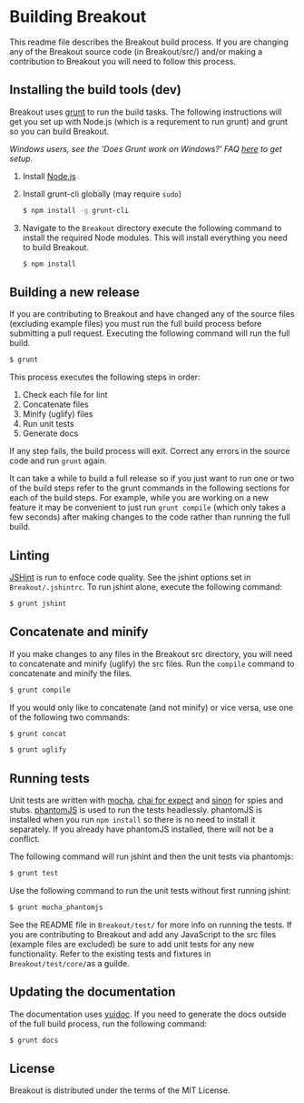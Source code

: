 Building Breakout
===

This readme file describes the Breakout build process. If you are changing any
of the Breakout source code (in Breakout/src/) and/or making a contribution to
Breakout you will need to follow this process.


Installing the build tools (dev)
---
Breakout uses [grunt](http://gruntjs.com/) to run the build tasks. The following
instructions will get you set up with Node.js (which is a requrement to run grunt)
and grunt so you can build Breakout.

*Windows users, see the 'Does Grunt work on Windows?' FAQ [here](http://gruntjs.com/frequently-asked-questions) to get setup.*

1. Install [Node.js](http://nodejs.org/)
2. Install grunt-cli globally (may require `sudo`)

    ```bash
    $ npm install -g grunt-cli
    ```

3. Navigate to the `Breakout` directory execute the following command to install
the required Node modules. This will install everything you need to build Breakout.

    ```bash
    $ npm install
    ```

Building a new release
---
If you are contributing to Breakout and have changed any of the source files
(excluding example files) you must run the full build process before submitting
a pull request. Executing the following command will run the full build.

```bash
$ grunt
```

This process executes the following steps in order:

1. Check each file for lint
2. Concatenate files
3. Minify (uglify) files
4. Run unit tests
5. Generate docs

If any step fails, the build process will exit. Correct any errors in the source
code and run `grunt` again.

It can take a while to build a full release so if you just want to run one or
two of the build steps refer to the grunt commands in the following sections for
each of the build steps. For example, while you are working on a new feature it
may be convenient to just run `grunt compile` (which only takes a few seconds)
after making changes to the code rather than running the full build.


Linting
---
[JSHint](https://github.com/jshint/jshint/) is run to enfoce code quality. See
the jshint options set in `Breakout/.jshintrc`. To run jshint alone, execute the
following command:

```bash
$ grunt jshint
```


Concatenate and minify
---
If you make changes to any files in the Breakout src directory, you will need
to concatenate and minify (uglify) the src files. Run the `compile` command to 
concatenate and minify the files.

```bash
$ grunt compile
```

If you would only like to concatenate (and not minify) or vice versa, use one
of the following two commands:

```bash
$ grunt concat
```

```bash
$ grunt uglify
```


Running tests
---
Unit tests are written with [mocha](http://visionmedia.github.io/mocha/), [chai for expect](http://chaijs.com/api/bdd/) and [sinon](http://sinonjs.org/) for spies and stubs. [phantomJS](http://phantomjs.org/) is used to run the tests headlessly. phantomJS is installed when you run `npm install` so there is no need to install it separately. If you already have phantomJS
installed, there will not be a conflict.

The following command will run jshint and then the unit tests via phantomjs:

```bash
$ grunt test
```

Use the following command to run the unit tests without first running jshint:

```bash
$ grunt mocha_phantomjs
```

See the README file in `Breakout/test/` for more info on running the tests. If
you are contributing to Breakout and add any JavaScript to the src files (example
files are excluded) be sure to add unit tests for any new functionality. Refer to
the existing tests and fixtures in `Breakout/test/core/`as a guilde.


Updating the documentation
---
The documentation uses [yuidoc](http://yui.github.io/yuidoc/).
If you need to generate the docs outside of the full build process, run the
following command:

```bash
$ grunt docs
```


License
---
Breakout is distributed under the terms of the MIT License.
